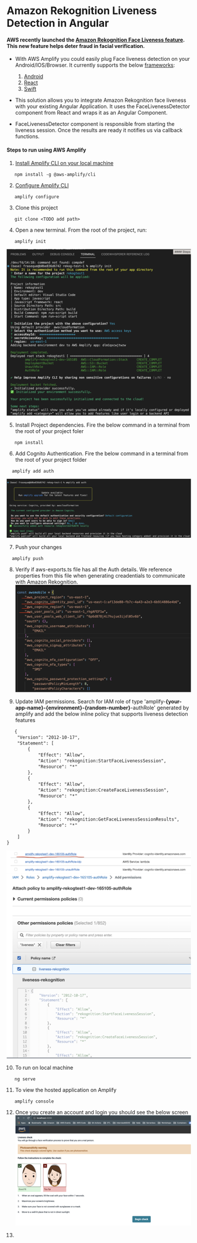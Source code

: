 # Amazon Rekognition Liveness Detection in Angular


#### AWS recently launched the [Amazon Rekognition Face Liveness feature](https://aws.amazon.com/about-aws/whats-new/2023/04/amazon-rekognition-face-liveness-deter-fraud-facial-verification/). This new feature helps deter fraud in facial verification.


* With AWS Amplify you could easily plug Face liveness detection on your Android/IOS/Browser. It currently supports the below [frameworks](https://ui.docs.amplify.aws/react/connected-components/liveness):
  1. [Android](https://ui.docs.amplify.aws/android/connected-components/liveness)
  2. [React](https://ui.docs.amplify.aws/react/connected-components/liveness)
  3. [Swift](https://ui.docs.amplify.aws/swift/connected-components/liveness)

* This solution allows you to integrate Amazon Rekognition face liveness with your existing Angular Application. It uses the  FaceLivenessDetector component from React and wraps it as an Angular Component. 
* FaceLivenessDetector component is responsible from starting the liveness session. Once the results are ready it notifies us via callback functions. 

#### Steps to run using AWS Amplify
1. [Install Amplify CLI on your local machine](https://docs.amplify.aws/cli/start/install/#pre-requisites-for-installation)
```
   npm install -g @aws-amplify/cli
```

2. [Configure Amplify CLI](https://docs.amplify.aws/start/getting-started/installation/q/integration/angular/#configure-the-amplify-cli)
```
   amplify configure
```

3. Clone this project
```
   git clone <TODO add path>
``` 
4. Open a new terminal. From the root of the project, run:
```
   amplify init
```
   ![amplify_init](/images/amplify_init.png)

5. Install Project dependencies. Fire the below command in a terminal from the root of your project foler

```
   npm install
```

6. Add Cognito Authentication. Fire the below command in a terminal from the root of your project folder
```
  amplify add auth
```
 ![amplify_add_auth](/images/amplify_add_auth.png)

7. Push your changes
```
  amplify push
```

8. Verify if aws-exports.ts file has all the Auth details. We reference properties from this file when generating creadentials to communicate with Amazon Rekognition.
![amplify_exportjs](/images/amplify_exportjs.png)

9. Update IAM permissions. Search for IAM role of type 'amplify-**{your-app-name}-{environment}-{random-number}**-authRole' generated by amplify and add the below inline policy that supports liveness detection features
```
   {
    "Version": "2012-10-17",
    "Statement": [
        {
            "Effect": "Allow",
            "Action": "rekognition:StartFaceLivenessSession",
            "Resource": "*"
        },
        {
            "Effect": "Allow",
            "Action": "rekognition:CreateFaceLivenessSession",
            "Resource": "*"
        },
        {
            "Effect": "Allow",
            "Action": "rekognition:GetFaceLivenessSessionResults",
            "Resource": "*"
        }
    ]
}
```
![amplify_auth_role](/images/amplify_auth_role.png)
![amplify_attach_policy](/images/amplify_attach_policy.png)

10. To run on local machine
```
   ng serve
```
11. To view the hosted application on Amplify
```
   amplify console
```
12. Once you create an account and login you should see the below screen
![main_screen](/images/face_liveness_main_screen.png)

13. 
